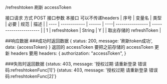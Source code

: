 /refreshtoken
刷新 accessToken

接口请求 方式 POST
接口参数
本接口 可以不传递headers
| 序号 |    变量名     |  类型  | 必要 |        规范      |          描述          |
| ---- | ------------ | ------ | ----| ---------------- | ---------------------- |
|  1   | refreshtoken | String |  Y  |                  | 取出存储的 refreshToken |

##响应数据
###成功时返回数据
{
	status: 200,
	message: '刷新token成功',
	data: {accessToken}
}
返回的 accessToken 要把之前存储的 accessToken 更新
headers 要用
headers: {
	authorization: "accessToken",
}

###失败时返回数据
{status: 403, message: '授权过期 请重新登录 错误码:refreshtokenFunc[1]'}
{status: 403, message: '授权过期 请重新登录 错误码:refreshtokenFunc[2]'}